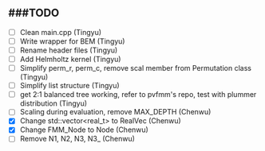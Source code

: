 ###TODO
-------------

- [ ] Clean main.cpp (Tingyu)
- [ ] Write wrapper for BEM (Tingyu)
- [ ] Rename header files (Tingyu)
- [ ] Add Helmholtz kernel (Tingyu)
- [ ] Simplify perm_r, perm_c, remove scal member from Permutation class (Tingyu)
- [ ] Simplify list structure (Tingyu)
- [ ] get 2:1 balanced tree working, refer to pvfmm's repo, test with plummer distribution (Tingyu)
- [ ] Scaling during evaluation, remove MAX_DEPTH (Chenwu)
- [x] Change std::vector<real_t> to RealVec (Chenwu)
- [x] Change FMM_Node to Node (Chenwu)
- [ ] Remove N1, N2, N3, N3_ (Chenwu)

